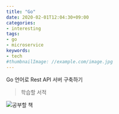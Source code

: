 ```yaml
---
title: "Go"
date: 2020-02-01T12:04:30+09:00
categories:
- interesting
tags:
- go
- microservice
keywords:
- tech
#thumbnailImage: //example.com/image.jpg
---
```

Go 언어로 Rest API 서버 구축하기
<!--more-->

> 학습할 서적 

 ![공부할 책](/img/books/go-microservice.jpg)